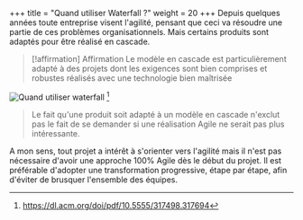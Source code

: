 
+++
title = "Quand utiliser Waterfall ?"
weight = 20
+++
Depuis quelques années toute entreprise visent l'agilité, pensant que ceci va résoudre une partie de ces problèmes organisationnels. Mais certains produits sont adaptés pour être réalisé en cascade. 

> [!affirmation] Affirmation
>  Le modèle en cascade est particulièrement adapté à des projets dont les exigences sont bien comprises et robustes réalisés avec une technologie bien maîtrisée 

![Quand utiliser waterfall](quandwaterfall.png) [^1]

[^1]: https://dl.acm.org/doi/pdf/10.5555/317498.317694

> Le fait qu'une produit soit adapté à un modèle en cascade n'exclut pas le fait de se demander si une réalisation Agile ne serait pas plus intéressante.

A mon sens, tout projet a intérêt à s'orienter vers l'agilité mais il n'est pas nécessaire d'avoir une approche 100% Agile dès le début du projet. Il est préférable d'adopter une transformation progressive, étape par étape, afin d'éviter de brusquer l'ensemble des équipes.
